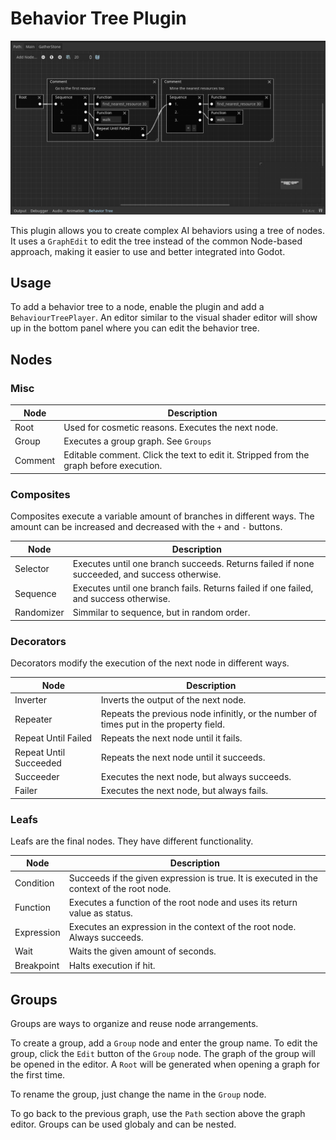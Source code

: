 # Behavior Tree Plugin

![screenshot](screenshot.png)

This plugin allows you to create complex AI behaviors using a tree of nodes.
It uses a `GraphEdit` to edit the tree instead of the common Node-based approach, making it easier to use and better integrated into Godot.

## Usage

To add a behavior tree to a node, enable the plugin and add a `BehaviourTreePlayer`. An editor similar to the visual shader editor will show up in the bottom panel where you can edit the behavior tree.

## Nodes

### Misc

|Node|Description|
|-|-|
|Root|Used for cosmetic reasons. Executes the next node.|
|Group|Executes a group graph. See `Groups`|
|Comment|Editable comment. Click the text to edit it. Stripped from the graph before execution.|

### Composites

Composites execute a variable amount of branches in different ways. The amount can be increased and decreased with the `+` and `-` buttons.

|Node|Description|
|-|-|
|Selector|Executes until one branch succeeds. Returns failed if none succeeded, and success otherwise.|
|Sequence|Executes until one branch fails. Returns failed if one failed, and success otherwise.|
|Randomizer|Simmilar to sequence, but in random order.|

### Decorators

Decorators modify the execution of the next node in different ways.

|Node|Description|
|-|-|
|Inverter|Inverts the output of the next node.|
|Repeater|Repeats the previous node infinitly, or the number of times put in the property field.|
|Repeat Until Failed|Repeats the next node until it fails.|
|Repeat Until Succeeded|Repeats the next node until it succeeds.|
|Succeeder|Executes the next node, but always succeeds.|
|Failer|Executes the next node, but always fails.|

### Leafs

Leafs are the final nodes. They have different functionality.

|Node|Description|
|-|-|
|Condition|Succeeds if the given expression is true. It is executed in the context of the root node.|
|Function|Executes a function of the root node and uses its return value as status.|
|Expression|Executes an expression in the context of the root node. Always succeeds.|
|Wait|Waits the given amount of seconds.|
|Breakpoint|Halts execution if hit.|

## Groups

Groups are ways to organize and reuse node arrangements.

To create a group, add a `Group` node and enter the group name. To edit the group, click the `Edit` button of the `Group` node. The graph of the group will be opened in the editor. A `Root` will be generated when opening a graph for the first time.

To rename the group, just change the name in the `Group` node.

To go back to the previous graph, use the `Path` section above the graph editor. Groups can be used globaly and can be nested.
